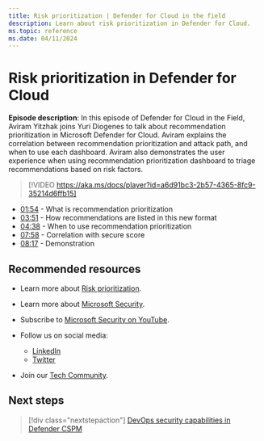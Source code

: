 ```yaml
---
title: Risk prioritization | Defender for Cloud in the field
description: Learn about risk prioritization in Defender for Cloud.
ms.topic: reference
ms.date: 04/11/2024
---
```


# Risk prioritization in Defender for Cloud

**Episode description**: In this episode of Defender for Cloud in the Field, Aviram Yitzhak joins Yuri Diogenes to talk about recommendation prioritization in Microsoft Defender for Cloud. Aviram explains the correlation between recommendation prioritization and attack path, and when to use each dashboard. Aviram also demonstrates the user experience when using recommendation prioritization dashboard to triage recommendations based on risk factors.

> [!VIDEO https://aka.ms/docs/player?id=a6d91bc3-2b57-4365-8fc9-35214d6ffb15]

- [01:54](/shows/mdc-in-the-field/risk-prioritization#time=01m54s) - What is recommendation prioritization
- [03:51](/shows/mdc-in-the-field/risk-prioritization#time=04m25s) - How recommendations are listed in this new format
- [04:38](/shows/mdc-in-the-field/risk-prioritization#time=06m25s) - When to use recommendation prioritization
- [07:58](/shows/mdc-in-the-field/risk-prioritization#time=09m45s) - Correlation with secure score
- [08:17](/shows/mdc-in-the-field/risk-prioritization#time=11m15s) - Demonstration

## Recommended resources

- Learn more about [Risk prioritization](risk-prioritization.md).
- Learn more about [Microsoft Security](https://msft.it/6002T9HQY).
- Subscribe to [Microsoft Security on YouTube](https://www.youtube.com/playlist?list=PL3ZTgFEc7LysiX4PfHhdJPR7S8mGO14YS).

- Follow us on social media:

  - [LinkedIn](https://www.linkedin.com/showcase/microsoft-security/)
  - [Twitter](https://twitter.com/msftsecurity)

- Join our [Tech Community](https://aka.ms/SecurityTechCommunity).

## Next steps

> [!div class="nextstepaction"]
> [DevOps security capabilities in Defender CSPM](episode-forty-six.md)
